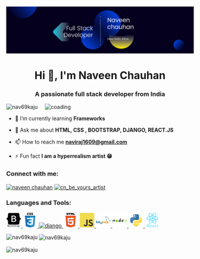 ![logo](https://github.com/Nav69kaju/Nav69kaju/blob/main/Blue%20and%20White%20Architect%20LinkedIn%20Banner.png)

<h1 align="center">Hi 👋, I'm Naveen Chauhan</h1>
<h3 align="center">A passionate full stack developer from India</h3>

<img align="right" alt="coading" width="400" src="https://user-images.githubusercontent.com/55389276/140866485-8fb1c876-9a8f-4d6a-98dc-08c4981eaf70.gif">

<p align="left"> <img src="https://komarev.com/ghpvc/?username=nav69kaju&label=Profile%20views&color=0e75b6&style=flat" alt="nav69kaju" /> </p>

- 🌱 I’m currently learning **Frameworks**

- 💬 Ask me about **HTML, CSS , BOOTSTRAP, DJANGO, REACT.JS**

- 📫 How to reach me **naviraj1609@gmail.com**

- ⚡ Fun fact **I am a hyperrealism artist 😁**

<h3 align="left">Connect with me:</h3>
<p align="left">
<a href="https://linkedin.com/in/naveen chauhan" target="blank"><img align="center" src="https://raw.githubusercontent.com/rahuldkjain/github-profile-readme-generator/master/src/images/icons/Social/linked-in-alt.svg" alt="naveen chauhan" height="30" width="40" /></a>
<a href="https://instagram.com/cn_be_yours_artist" target="blank"><img align="center" src="https://raw.githubusercontent.com/rahuldkjain/github-profile-readme-generator/master/src/images/icons/Social/instagram.svg" alt="cn_be_yours_artist" height="30" width="40" /></a>
</p>

<h3 align="left">Languages and Tools:</h3>
<p align="left"> <a href="https://getbootstrap.com" target="_blank" rel="noreferrer"> <img src="https://raw.githubusercontent.com/devicons/devicon/master/icons/bootstrap/bootstrap-plain-wordmark.svg" alt="bootstrap" width="40" height="40"/> </a> <a href="https://www.w3schools.com/css/" target="_blank" rel="noreferrer"> <img src="https://raw.githubusercontent.com/devicons/devicon/master/icons/css3/css3-original-wordmark.svg" alt="css3" width="40" height="40"/> </a> <a href="https://www.djangoproject.com/" target="_blank" rel="noreferrer"> <img src="https://cdn.worldvectorlogo.com/logos/django.svg" alt="django" width="40" height="40"/> </a> <a href="https://www.w3.org/html/" target="_blank" rel="noreferrer"> <img src="https://raw.githubusercontent.com/devicons/devicon/master/icons/html5/html5-original-wordmark.svg" alt="html5" width="40" height="40"/> </a> <a href="https://developer.mozilla.org/en-US/docs/Web/JavaScript" target="_blank" rel="noreferrer"> <img src="https://raw.githubusercontent.com/devicons/devicon/master/icons/javascript/javascript-original.svg" alt="javascript" width="40" height="40"/> </a> <a href="https://www.mysql.com/" target="_blank" rel="noreferrer"> <img src="https://raw.githubusercontent.com/devicons/devicon/master/icons/mysql/mysql-original-wordmark.svg" alt="mysql" width="40" height="40"/> </a> <a href="https://nodejs.org" target="_blank" rel="noreferrer"> <img src="https://raw.githubusercontent.com/devicons/devicon/master/icons/nodejs/nodejs-original-wordmark.svg" alt="nodejs" width="40" height="40"/> </a> <a href="https://www.python.org" target="_blank" rel="noreferrer"> <img src="https://raw.githubusercontent.com/devicons/devicon/master/icons/python/python-original.svg" alt="python" width="40" height="40"/> </a> <a href="https://reactjs.org/" target="_blank" rel="noreferrer"> <img src="https://raw.githubusercontent.com/devicons/devicon/master/icons/react/react-original-wordmark.svg" alt="react" width="40" height="40"/> </a> </p>

<p><img align="left" src="https://github-readme-stats.vercel.app/api/top-langs?username=nav69kaju&show_icons=true&locale=en&layout=compact" alt="nav69kaju" /></p>

<p>&nbsp;<img align="center" src="https://github-readme-stats.vercel.app/api?username=nav69kaju&show_icons=true&locale=en" alt="nav69kaju" /></p>

<p><img align="center" src="https://github-readme-streak-stats.herokuapp.com/?user=nav69kaju&" alt="nav69kaju" /></p>
